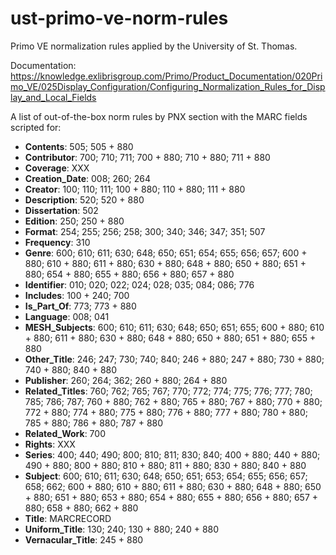 # ust-primo-ve-norm-rules
Primo VE normalization rules applied by the University of St. Thomas.

Documentation: https://knowledge.exlibrisgroup.com/Primo/Product_Documentation/020Primo_VE/025Display_Configuration/Configuring_Normalization_Rules_for_Display_and_Local_Fields

A list of out-of-the-box norm rules by PNX section with the MARC fields scripted for:
- **Contents**: 505; 505 + 880
- **Contributor**: 700; 710; 711; 700 + 880; 710 + 880; 711 + 880
- **Coverage**: XXX
- **Creation_Date**: 008; 260; 264
- **Creator**: 100; 110; 111; 100 + 880; 110 + 880; 111 + 880
- **Description**: 520; 520 + 880
- **Dissertation**: 502
- **Edition**: 250; 250 + 880
- **Format**: 254; 255; 256; 258; 300; 340; 346; 347; 351; 507
- **Frequency**: 310
- **Genre**: 600; 610; 611; 630; 648; 650; 651; 654; 655; 656; 657; 600 + 880; 610 + 880; 611 + 880; 630 + 880; 648 + 880; 650 + 880; 651 + 880; 654 + 880; 655 + 880; 656 + 880; 657 + 880
- **Identifier**: 010; 020; 022; 024; 028; 035; 084; 086; 776
- **Includes**: 100 + 240; 700
- **Is_Part_Of**: 773; 773 + 880
- **Language**: 008; 041
- **MESH_Subjects**: 600; 610; 611; 630; 648; 650; 651; 655; 600 + 880; 610 + 880; 611 + 880; 630 + 880; 648 + 880; 650 + 880; 651 + 880; 655 + 880
- **Other_Title**: 246; 247; 730; 740; 840; 246 + 880; 247 + 880; 730 + 880; 740 + 880; 840 + 880
- **Publisher**: 260; 264; 362; 260 + 880; 264 + 880
- **Related_Titles**: 760; 762; 765; 767; 770; 772; 774; 775; 776; 777; 780; 785; 786; 787; 760 + 880; 762 + 880; 765 + 880; 767 + 880; 770 + 880; 772 + 880; 774 + 880; 775 + 880; 776 + 880; 777 + 880; 780 + 880; 785 + 880; 786 + 880; 787 + 880
- **Related_Work**: 700
- **Rights**: XXX
- **Series**: 400; 440; 490; 800; 810; 811; 830; 840; 400 + 880; 440 + 880; 490 + 880; 800 + 880; 810 + 880; 811 + 880; 830 + 880; 840 + 880
- **Subject**: 600; 610; 611; 630; 648; 650; 651; 653; 654; 655; 656; 657; 658; 662; 600 + 880; 610 + 880; 611 + 880; 630 + 880; 648 + 880; 650 + 880; 651 + 880; 653 + 880; 654 + 880; 655 + 880; 656 + 880; 657 + 880; 658 + 880; 662 + 880
- **Title**: MARCRECORD
- **Uniform_Title**: 130; 240; 130 + 880; 240 + 880
- **Vernacular_Title**: 245 + 880
